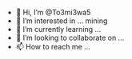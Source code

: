 - 👋 Hi, I’m @To3mi3wa5
- 👀 I’m interested in ... mining 
- 🌱 I’m currently learning ...
- 💞️ I’m looking to collaborate on ...
- 📫 How to reach me ...

<!---
To3mi3wa5/To3mi3wa5 is a ✨ special ✨ repository because its `README.md` (this file) appears on your GitHub profile.
You can click the Preview link to take a look at your changes.
--->
